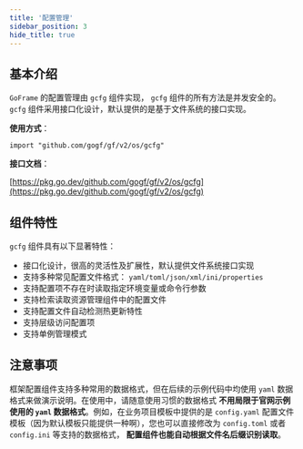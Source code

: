 ```yaml
---
title: '配置管理'
sidebar_position: 3
hide_title: true
---
```


## 基本介绍

`GoFrame` 的配置管理由 `gcfg` 组件实现， `gcfg` 组件的所有方法是并发安全的。 `gcfg` 组件采用接口化设计，默认提供的是基于文件系统的接口实现。

**使用方式**：

```
import "github.com/gogf/gf/v2/os/gcfg"
```

**接口文档**：

[https://pkg.go.dev/github.com/gogf/gf/v2/os/gcfg](https://pkg.go.dev/github.com/gogf/gf/v2/os/gcfg)

## 组件特性

`gcfg` 组件具有以下显著特性：

- 接口化设计，很高的灵活性及扩展性，默认提供文件系统接口实现
- 支持多种常见配置文件格式： `yaml/toml/json/xml/ini/properties`
- 支持配置项不存在时读取指定环境变量或命令行参数
- 支持检索读取资源管理组件中的配置文件
- 支持配置文件自动检测热更新特性
- 支持层级访问配置项
- 支持单例管理模式

## 注意事项

框架配置组件支持多种常用的数据格式，但在后续的示例代码中均使用 `yaml` 数据格式来做演示说明。在使用中，请随意使用习惯的数据格式 **不用局限于官网示例使用的 `yaml` 数据格式**。例如，在业务项目模板中提供的是 `config.yaml` 配置文件模板（因为默认模板只能提供一种啊），您也可以直接修改为 `config.toml` 或者 `config.ini` 等支持的数据格式， **配置组件也能自动根据文件名后缀识别读取**。

    